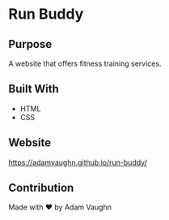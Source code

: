 # Run Buddy

## Purpose
A website that offers fitness training services.

## Built With
* HTML
* CSS

## Website
https://adamvaughn.github.io/run-buddy/

## Contribution
Made with ❤️ by Adam Vaughn
